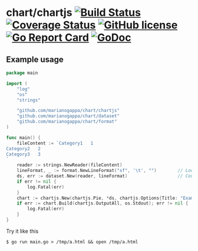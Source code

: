 # chart/chartjs [![Build Status](https://img.shields.io/travis/marianogappa/chart.svg)](https://travis-ci.org/marianogappa/chart) [![Coverage Status](https://coveralls.io/repos/github/MarianoGappa/chart/badge.svg?branch=master)](https://coveralls.io/github/MarianoGappa/chart?branch=master) [![GitHub license](https://img.shields.io/badge/license-MIT-blue.svg)](https://raw.githubusercontent.com/marianogappa/chart/master/LICENSE) [![Go Report Card](https://goreportcard.com/badge/github.com/marianogappa/chart?style=flat-square)](https://goreportcard.com/report/github.com/marianogappa/chart) [![GoDoc](https://godoc.org/github.com/marianogappa/chart/chartjs?status.svg)](https://godoc.org/github.com/marianogappa/chart/chartjs)

## Example usage

```go
package main

import (
	"log"
	"os"
	"strings"

	"github.com/marianogappa/chart/chartjs"
	"github.com/marianogappa/chart/dataset"
	"github.com/marianogappa/chart/format"
)

func main() {
	fileContent := `Category1	1
Category2	2
Category3	3
`
	reader := strings.NewReader(fileContent)
	lineFormat, _ := format.NewLineFormat("sf", '\t', "")        // Look into format.Parse to infer the line format
	ds, err := dataset.New(reader, lineFormat)                   // Construct dataset manually if not reading a file
	if err != nil {
		log.Fatal(err)
	}
	chart := chartjs.New(chartjs.Pie, *ds, chartjs.Options{Title: "Example chart"}) // Consult godoc for ChartTypes
	if err := chart.Build(chartjs.OutputAll, os.Stdout); err != nil {               // Consult godoc for OutputModes
		log.Fatal(err)
	}
}
```

Try it like this

```
$ go run main.go > /tmp/a.html && open /tmp/a.html
```
